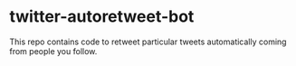 # twitter-autoretweet-bot
This repo contains code to retweet particular tweets automatically coming from people you follow.
